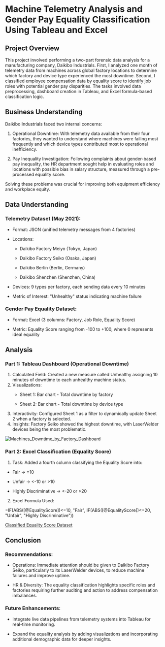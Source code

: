 # Machine Telemetry Analysis and Gender Pay Equality Classification Using Tableau and Excel

## Project Overview

This project involved performing a two-part forensic data analysis for a manufacturing company, Daikibo Industrials. First, I analyzed one month of telemetry data from machines across global factory locations to determine which factory and device type experienced the most downtime. Second, I classified employee compensation data by equality score to identify job roles with potential gender pay disparities. The tasks involved data preprocessing, dashboard creation in Tableau, and Excel formula-based classification logic.

## Business Understanding

Daikibo Industrials faced two internal concerns:

1. Operational Downtime: With telemetry data available from their four factories, they wanted to understand where machines were failing most frequently and which device types contributed most to operational inefficiency.

2. Pay Inequality Investigation: Following complaints about gender-based pay inequality, the HR department sought help in evaluating roles and locations with possible bias in salary structure, measured through a pre-processed equality score.

Solving these problems was crucial for improving both equipment efficiency and workplace equity.

## Data Understanding

### Telemetry Dataset (May 2021):
- Format: JSON (unified telemetry messages from 4 factories)

- Locations:

  - Daikibo Factory Meiyo (Tokyo, Japan)

  - Daikibo Factory Seiko (Osaka, Japan)

  - Daikibo Berlin (Berlin, Germany)

  - Daikibo Shenzhen (Shenzhen, China)

- Devices: 9 types per factory, each sending data every 10 minutes

- Metric of Interest: "Unhealthy" status indicating machine failure

### Gender Pay Equality Dataset:
- Format: Excel (3 columns: Factory, Job Role, Equality Score)

- Metric: Equality Score ranging from -100 to +100, where 0 represents ideal equality

## Analysis

### Part 1: Tableau Dashboard (Operational Downtime)

1. Calculated Field: Created a new measure called Unhealthy assigning 10 minutes of downtime to each unhealthy machine status.
2. Visualizations:
   - Sheet 1: Bar chart - Total downtime by factory

   - Sheet 2: Bar chart - Total downtime by device type
3. Interactivity: Configured Sheet 1 as a filter to dynamically update Sheet 2 when a factory is selected.
4. Insights: Factory Seiko showed the highest downtime, with LaserWelder devices being the most problematic.

![Machines_Downtime_by_Factory_Dashboard](https://github.com/user-attachments/assets/7f949534-ab8f-4927-a9e7-1d68373f6373)

### Part 2: Excel Classification (Equality Score)

1. Task: Added a fourth column classifying the Equality Score into:

- Fair → ±10

- Unfair → <-10 or >10

- Highly Discriminative → <-20 or >20
2. Excel Formula Used:
  
=IF(ABS([@EqualityScore])<=10, "Fair", IF(ABS([@EqualityScore])<=20, "Unfair", "Highly Discriminative"))

<a href ="https://github.com/divyakadava61/Machine-Telemetry-Analysis-and-Gender-Pay-Equality-Classification-Using-Tableau-and-Excel/blob/main/Task%205%20Equality%20Table.xlsx"> Classified Equality Score Dataset </a>

## Conclusion

### Recommendations:

- Operations: Immediate attention should be given to Daikibo Factory Seiko, particularly to its LaserWelder devices, to reduce machine failures and improve uptime.

- HR & Diversity: The equality classification highlights specific roles and factories requiring further auditing and action to address compensation imbalances.

### Future Enhancements:

- Integrate live data pipelines from telemetry systems into Tableau for real-time monitoring.

- Expand the equality analysis by adding visualizations and incorporating additional demographic data for deeper insights.


